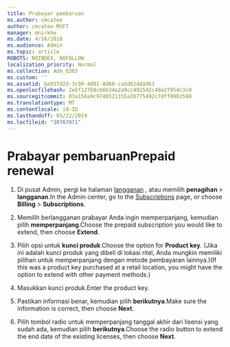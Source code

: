 ```yaml
---
title: Prabayar pembaruan
ms.author: cmcatee
author: cmcatee-MSFT
manager: mnirkhe
ms.date: 4/16/2018
ms.audience: Admin
ms.topic: article
ROBOTS: NOINDEX, NOFOLLOW
localization_priority: Normal
ms.collection: Adm_O365
ms.custom: ''
ms.assetid: ba037d2d-3c99-4d01-8d60-ca5d624da9b1
ms.openlocfilehash: 2ebf127b0c66b34e2a9cc492542c48e2f854c3c9
ms.sourcegitcommit: 03a156a9c9740521155a30775492c7dff0982588
ms.translationtype: MT
ms.contentlocale: id-ID
ms.lasthandoff: 03/22/2019
ms.locfileid: "30767071"
---
```

# <a name="prepaid-renewal"></a><span data-ttu-id="a758e-102">Prabayar pembaruan</span><span class="sxs-lookup"><span data-stu-id="a758e-102">Prepaid renewal</span></span>

1. <span data-ttu-id="a758e-103">Di pusat Admin, pergi ke halaman [langganan](https://go.microsoft.com/fwlink/p/?linkid=842054) , atau memilih **penagihan** \> **langganan**.</span><span class="sxs-lookup"><span data-stu-id="a758e-103">In the Admin center, go to the [Subscriptions](https://go.microsoft.com/fwlink/p/?linkid=842054) page, or choose **Billing** \> **Subscriptions**.</span></span>
    
2. <span data-ttu-id="a758e-104">Memilih berlangganan prabayar Anda ingin memperpanjang, kemudian pilih **memperpanjang**.</span><span class="sxs-lookup"><span data-stu-id="a758e-104">Choose the prepaid subscription you would like to extend, then choose **Extend**.</span></span>
    
3. <span data-ttu-id="a758e-105">Pilih opsi untuk **kunci produk**.</span><span class="sxs-lookup"><span data-stu-id="a758e-105">Choose the option for **Product key**.</span></span> <span data-ttu-id="a758e-106">(Jika ini adalah kunci produk yang dibeli di lokasi ritel, Anda mungkin memiliki pilihan untuk memperpanjang dengan metode pembayaran lainnya.)</span><span class="sxs-lookup"><span data-stu-id="a758e-106">(If this was a product key purchased at a retail location, you might have the option to extend with other payment methods.)</span></span>
    
4. <span data-ttu-id="a758e-107">Masukkan kunci produk.</span><span class="sxs-lookup"><span data-stu-id="a758e-107">Enter the product key.</span></span>
    
5. <span data-ttu-id="a758e-108">Pastikan informasi benar, kemudian pilih **berikutnya**.</span><span class="sxs-lookup"><span data-stu-id="a758e-108">Make sure the information is correct, then choose **Next**.</span></span>
    
6. <span data-ttu-id="a758e-109">Pilih tombol radio untuk memperpanjang tanggal akhir dari lisensi yang sudah ada, kemudian pilih **berikutnya**.</span><span class="sxs-lookup"><span data-stu-id="a758e-109">Choose the radio button to extend the end date of the existing licenses, then choose **Next**.</span></span>
    

